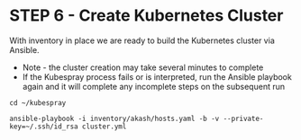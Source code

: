 # STEP 6 - Create Kubernetes Cluster

With inventory in place we are ready to build the Kubernetes cluster via Ansible.

* Note - the cluster creation may take several minutes to complete
* If the Kubespray process fails or is interpreted, run the Ansible playbook again and it will complete any incomplete steps on the subsequent run

```
cd ~/kubespray

ansible-playbook -i inventory/akash/hosts.yaml -b -v --private-key=~/.ssh/id_rsa cluster.yml
```
